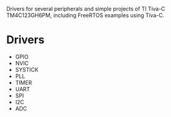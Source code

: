 Drivers for several peripherals and simple projects of TI Tiva-C TM4C123GH6PM, including FreeRTOS examples using Tiva-С.

# Drivers
- GPIO
- NVIC
- SYSTICK
- PLL
- TIMER
- UART
- SPI
- I2C
- ADC

